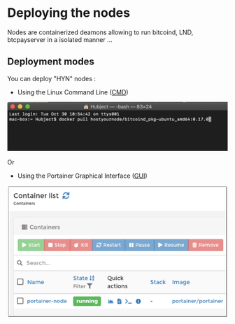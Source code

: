 Deploying the nodes
==
Nodes are containerized deamons allowing to run bitcoind, LND, btcpayserver in a isolated manner ...

Deployment modes
-
You can deploy "HYN" nodes :
* Using the Linux Command Line (<A href="https://github.com/babonet13/HostYourNode/blob/master/deploy/3_DeployNodes_CMD.md">CMD</A>)

![Linux Command Line](https://github.com/babonet13/Images/blob/master/Portainer/LinuxCommandLine.png)

Or

* Using the Portainer Graphical Interface (<A href="https://github.com/babonet13/HostYourNode/blob/master/deploy/3_DeployNodes_GUI.md">GUI</A>)

![Portainer Graphical Interface](https://github.com/babonet13/Images/blob/master/Portainer/PortainerGraphicalInterface.png)
